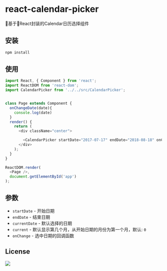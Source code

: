 # react-calendar-picker

基于React封装的Calendar日历选择组件

## 安装

```bash
npm install
```

## 使用

```javascript
import React, { Component } from 'react';
import ReactDOM from 'react-dom';
import CalendarPicker from '../../src/CalendarPicker';


class Page extends Component {
  onChangeDate(date){
    console.log(date)
  }
  render() {
    return (
      <div className="center">

        <CalendarPicker startDate="2017-07-17" endDate="2018-08-18" onChange={this.onChangeDate} />
      </div>
    );
  }
}

ReactDOM.render(
  <Page />,
  document.getElementById('app')
);

```


## 参数

- `startDate` - 开始日期
- `endDate` - 结束日期
- `currentDate` - 默认选择的日期
- `current` - 默认显示第几个月，从开始日期的月份为第一个月，默认: `0`
- `onChange` - 选中日期的回调函数


## License

[![](https://img.shields.io/badge/license-MIT-blue.svg)](https://opensource.org/licenses/mit-license.php) 
